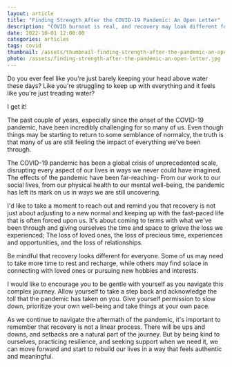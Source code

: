```yaml
---
layout: article
title: "Finding Strength After the COVID-19 Pandemic: An Open Letter"
description: "COVID burnout is real, and recovery may look different for each one of us. This letter explores the realities of COVID burnout and how it affects individuals differently, recognizing that each person's recovery journey is unique. Join us as we explore the path to finding inner strength and resilience after the challenges of the COVID-19 pandemic."
date: 2022-10-01 12:00:00
categories: articles
tags: covid
thumbnail: /assets/thumbnail-finding-strength-after-the-pandemic-an-open-letter.jpg
photo: /assets/finding-strength-after-the-pandemic-an-open-letter.jpg
---
```

Do you ever feel like you're just barely keeping your head above water these days? Like you're struggling to keep up with everything and it feels like you're just treading water?

I get it!

The past couple of years, especially since the onset of the COVID-19 pandemic, have been incredibly challenging for so many of us. Even though things may be starting to return to some semblance of normalcy, the truth is that many of us are still feeling the impact of everything we've been through.

The COVID-19 pandemic has been a global crisis of unprecedented scale, disrupting every aspect of our lives in ways we never could have imagined. The effects of the pandemic have been far-reaching- From our work to our social lives, from our physical health to our mental well-being, the pandemic has left its mark on us in ways we are still uncovering. 

I'd like to take a moment to reach out and remind you that recovery is not just about adjusting to a new normal and keeping up with the fast-paced life that is often forced upon us. It's about coming to terms with what we've been through and giving ourselves the time and space to grieve the loss we experienced; The loss of loved ones, the loss of precious time, experiences and opportunities, and the loss of relationships.

Be mindful that recovery looks different for everyone. Some of us may need to take more time to rest and recharge, while others may find solace in connecting with loved ones or pursuing new hobbies and interests. 

I would like to encourage you to be gentle with yourself as you navigate this complex journey. Allow yourself to take a step back and acknowledge the toll that the pandemic has taken on you. Give yourself permission to slow down, prioritize your own well-being and take things at your own pace.

As we continue to navigate the aftermath of the pandemic, it's important to remember that recovery is not a linear process. There will be ups and downs, and setbacks are a natural part of the journey. But by being kind to ourselves, practicing resilience, and seeking support when we need it, we can move forward and start to rebuild our lives in a way that feels authentic and meaningful.
